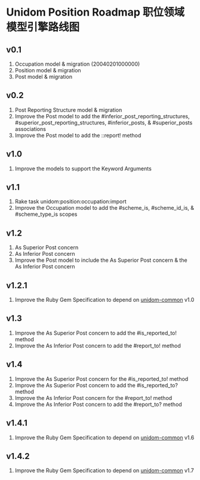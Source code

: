 # Unidom Position Roadmap 职位领域模型引擎路线图

## v0.1
1. Occupation model & migration (20040201000000)
2. Position model & migration
3. Post model & migration

## v0.2
1. Post Reporting Structure model & migration
2. Improve the Post model to add the #inferior_post_reporting_structures, #superior_post_reporting_structures, #inferior_posts, & #superior_posts associations
3. Improve the Post model to add the ::report! method

## v1.0
1. Improve the models to support the Keyword Arguments

## v1.1
1. Rake task unidom:position:occupation:import
2. Improve the Occupation model to add the #scheme_is, #scheme_id_is, & #scheme_type_is scopes

## v1.2
1. As Superior Post concern
2. As Inferior Post concern
3. Improve the Post model to include the As Superior Post concern & the As Inferior Post concern

## v1.2.1
1. Improve the Ruby Gem Specification to depend on [unidom-common](https://github.com/topbitdu/unidom-common) v1.0

## v1.3
1. Improve the As Superior Post concern to add the #is_reported_to! method
2. Improve the As Inferior Post concern to add the #report_to! method

## v1.4
1. Improve the As Superior Post concern for the #is_reported_to! method
2. Improve the As Superior Post concern to add the #is_reported_to? method
3. Improve the As Inferior Post concern for the #report_to! method
4. Improve the As Inferior Post concern to add the #report_to? method

## v1.4.1
1. Improve the Ruby Gem Specification to depend on [unidom-common](https://github.com/topbitdu/unidom-common) v1.6

## v1.4.2
1. Improve the Ruby Gem Specification to depend on [unidom-common](https://github.com/topbitdu/unidom-common) v1.7

